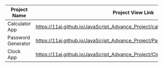 | Project Name          | Project View Link |
| ----------------------| ------------------|
|  Calculator App    | https://11aj.github.io/JavaScript_Advance_Project/calculator%20app/index.html                                   | 
| Password Generator | https://11aj.github.io/JavaScript_Advance_Project/Passwod%20generator/index.html                                |
| Clock App          | https://11aj.github.io/JavaScript_Advance_Project/Clock%20App/index.html                                       |
